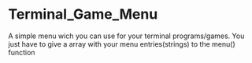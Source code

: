 # Terminal_Game_Menu
A simple menu wich you can use for your terminal programs/games. You just have to give a array with your menu entries(strings) to the menu() function
